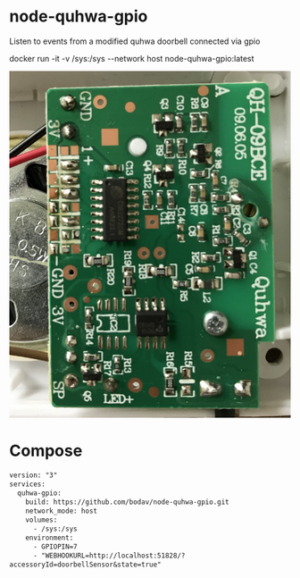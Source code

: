 # node-quhwa-gpio

Listen to events from a modified quhwa doorbell connected via gpio

docker run -it -v /sys:/sys --network host node-quhwa-gpio:latest

![quhwa](QH-09BCE.jpg)

# Compose

```
version: "3"
services:
  quhwa-gpio:
    build: https://github.com/bodav/node-quhwa-gpio.git
    network_mode: host
    volumes:
      - /sys:/sys
    environment:
      - GPIOPIN=7
      - "WEBHOOKURL=http://localhost:51828/?accessoryId=doorbellSensor&state=true"
```
